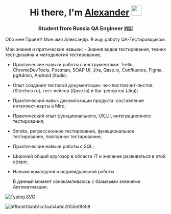 <h1 align="center">Hi there, I'm <a href="https://my.sky.pro/" target="_blank">Alexander</a> 
<img src="https://github.com/blackcater/blackcater/raw/main/images/Hi.gif" height="32"/></h1>
<h3 align="center">Student from Russia QA Engineer 🇷🇺</h3>


Обо мне 
Привет! Мое имя Александр. Я ищу работу QA-Тестировщиком.

Мои знания и пратические навыки: - Знания видов тестирования, техник тест-дизайна и методологий тестирования;
- Практические навыки работы с инструментами: Trello, ChromeDevTools, Postman, SOAP UI, Jira,
Qase.io, Confluence, Figma, pgAdmin, Android Studio;
- Опыт создания тестовой документации: чек-листов/чит-листов (Sitechco.ru), тест-кейсов
(Qase.io) и баг-репортов (Jira);
- Практический навык декомпозиции продукта: составление интеллект-карты в Miro;
- Практический опыт функционального, UX,UI, интеграционного тестирования;
- Smoke, регрессионное тестирование, функциональное тестирование, повторное тестирование;
- Практические навыки работы с SQL;
- Широкий общий кругозор в области IT и желание развиваться в этой сфере;
- Навыки командной и индивидуальной работы

  В данный момент ознакамливаюсь с базывыми знаниями Автоматизации. 


[![Typing SVG](https://readme-typing-svg.herokuapp.com?color=%2336BCF7&lines=Computer+science+IT)](https://git.io/typing-svg)



























![5ffbcb03abb1ccfaa54a6c2055e0fe58](https://github.com/LISICS/onestep/assets/140154437/13877bf2-bc96-455f-96f5-596b7b1f485e)
